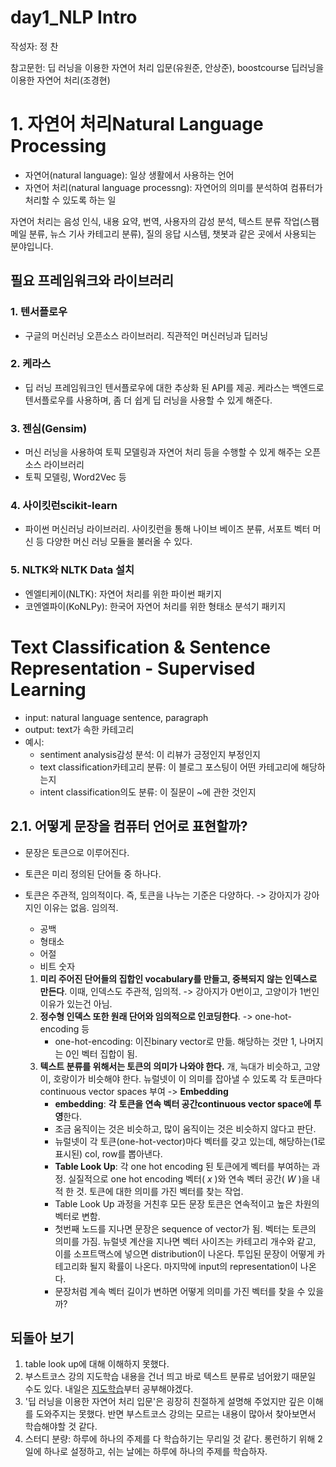 # day1_NLP Intro

작성자: 정 찬

참고문헌: 딥 러닝을 이용한 자연어 처리 입문(유원준, 안상준), boostcourse 딥러닝을 이용한 자연어 처리(조경현)



# 1. 자연어 처리Natural Language Processing

- 자연어(natural language): 일상 생활에서 사용하는 언어
- 자연어 처리(natural language processng): 자연어의 의미를 분석하여 컴퓨터가 처리할 수 있도록 하는 일

자연어 처리는 음성 인식, 내용 요약, 번역, 사용자의 감성 분석, 텍스트 분류 작업(스팸 메일 분류, 뉴스 기사 카테고리 분류), 질의 응답 시스템, 챗봇과 같은 곳에서 사용되는 분야입니다.

## 필요 프레임워크와 라이브러리
### 1. 텐서플로우
- 구글의 머신러닝 오픈소스 라이브러리. 직관적인 머신러닝과 딥러닝

### 2. 케라스
- 딥 러닝 프레임워크인 텐서플로우에 대한 추상화 된 API를 제공. 케라스는 백엔드로 텐서플로우를 사용하며, 좀 더 쉽게 딥 러닝을 사용할 수 있게 해준다.

### 3. 젠심(Gensim)
- 머신 러닝을 사용하여 토픽 모델링과 자연어 처리 등을 수행할 수 있게 해주는 오픈 소스 라이브러리
- 토픽 모델링, Word2Vec 등

### 4. 사이킷런scikit-learn
- 파이썬 머신러닝 라이브러리. 사이킷런을 통해 나이브 베이즈 분류, 서포트 벡터 머신 등 다양한 머신 러닝 모듈을 불러올 수 있다.

### 5. NLTK와 NLTK Data 설치
- 엔엘티케이(NLTK): 자연어 처리를 위한 파이썬 패키지
- 코엔엘파이(KoNLPy): 한국어 자연어 처리를 위한 형태소 분석기 패키지



# Text Classification & Sentence Representation - Supervised Learning

- input: natural language sentence, paragraph
- output: text가 속한 카테고리
- 예시:
  - sentiment analysis감성 분석: 이 리뷰가 긍정인지 부정인지
  - text classification카테고리 분류: 이 블로그 포스팅이 어떤 카테고리에 해당하는지
  - intent classification의도 분류: 이 질문이 ~에 관한 것인지

## 2.1. 어떻게 문장을 컴퓨터 언어로 표현할까?

- 문장은 토큰으로 이루어진다.

- 토큰은 미리 정의된 단어들 중 하나다.

- 토큰은 주관적, 임의적이다. 즉, 토큰을 나누는 기준은 다양하다. -> 강아지가 강아지인 이유는 없음. 임의적.

  - 공백
  - 형태소
  - 어절
  - 비트 숫자

  1. **미리 주어진 단어들의 집합인 vocabulary를 만들고, 중복되지 않는 인덱스로 만든다**. 이때, 인덱스도 주관적, 임의적. -> 강아지가 0번이고, 고양이가 1번인 이유가 있는건 아님.
  2. **정수형 인덱스 또한 원래 단어와 임의적으로 인코딩한다**. -> one-hot-encoding 등
     - one-hot-encoding: 이진binary vector로 만듦. 해당하는 것만 1, 나머지는 0인 벡터 집합이 됨.
  3. **텍스트 분류를 위해서는 토큰의 의미가 나와야 한다.** 개, 늑대가 비슷하고, 고양이, 호랑이가 비슷해야 한다. 뉴럴넷이 이 의미를 잡아낼 수 있도록 각 토큰마다 continuous vector spaces 부여 -> **Embedding**
     - **embedding**: **각** **토큰을 연속 벡터 공간continuous vector space에 투영**한다.
     - 조금 움직이는 것은 비슷하고, 많이 움직이는 것은 비슷하지 않다고 판단.
     - 뉴럴넷이 각 토큰(one-hot-vector)마다 벡터를 갖고 있는데, 해당하는(1로 표시된) col, row를 뽑아낸다. 
     - **Table Look Up**: 각 one hot encoding 된 토큰에게 벡터를 부여하는 과정. 실질적으로 one hot encoding 벡터( *x* )와 연속 벡터 공간( *W* )을 내적 한 것. 토큰에 대한 의미를 가진 벡터를 찾는 작업.
     - Table Look Up 과정을 거친후 모든 문장 토큰은 연속적이고 높은 차원의 벡터로 변함.
     - 첫번째 노드를 지나면 문장은 sequence of vector가 됨. 벡터는 토큰의 의미를 가짐. 뉴럴넷 계산을 지나면 벡터 사이즈는 카테고리 개수와 같고, 이를 소프트맥스에 넣으면 distribution이 나온다. 투입된 문장이 어떻게 카테고리화 될지 확률이 나온다. 마지막에 input의 representation이 나온다. 
     - 문장처럼 계속 벡터 길이가 변하면 어떻게 의미를 가진 벡터를 찾을 수 있을까?



## 되돌아 보기

1. table look up에 대해 이해하지 못했다.
2. 부스트코스 강의 지도학습 내용을 건너 띄고 바로 텍스트 분류로 넘어왔기 때문일 수도 있다. 내일은 [지도학습](https://www.boostcourse.org/ai331/joinLectures/195051?isDesc=false)부터 공부해야겠다.
3. '딥 러닝을 이용한 자연어 처리 입문'은 굉장히 친절하게 설명해 주었지만 깊은 이해를 도와주지는 못했다. 반면 부스트코스 강의는 모르는 내용이 많아서 찾아보면서 학습해야할 것 같다.
4. 스터디 분량: 하루에 하나의 주제를 다 학습하기는 무리일 것 같다. 롱런하기 위해 2일에 하나로 설정하고, 쉬는 날에는 하루에 하나의 주제를 학습하자.

